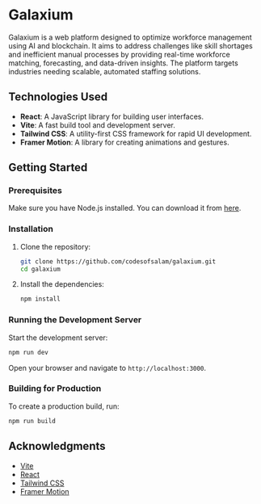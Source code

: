 # Galaxium

Galaxium is a web platform designed to optimize workforce management using AI and blockchain. It aims to address challenges like skill shortages and inefficient manual processes by providing real-time workforce matching, forecasting, and data-driven insights. The platform targets industries needing scalable, automated staffing solutions.

## Technologies Used

- **React**: A JavaScript library for building user interfaces.
- **Vite**: A fast build tool and development server.
- **Tailwind CSS**: A utility-first CSS framework for rapid UI development.
- **Framer Motion**: A library for creating animations and gestures.

## Getting Started

### Prerequisites

Make sure you have Node.js installed. You can download it from [here](https://nodejs.org/).

### Installation

1. Clone the repository:
    ```bash
    git clone https://github.com/codesofsalam/galaxium.git
    cd galaxium
    ```

2. Install the dependencies:
    ```bash
    npm install
    ```

### Running the Development Server

Start the development server:
```bash
npm run dev
```

Open your browser and navigate to `http://localhost:3000`.

### Building for Production

To create a production build, run:
```bash
npm run build
```



## Acknowledgments

- [Vite](https://vitejs.dev/)
- [React](https://reactjs.org/)
- [Tailwind CSS](https://tailwindcss.com/)
- [Framer Motion](https://www.framer.com/motion/)

```

